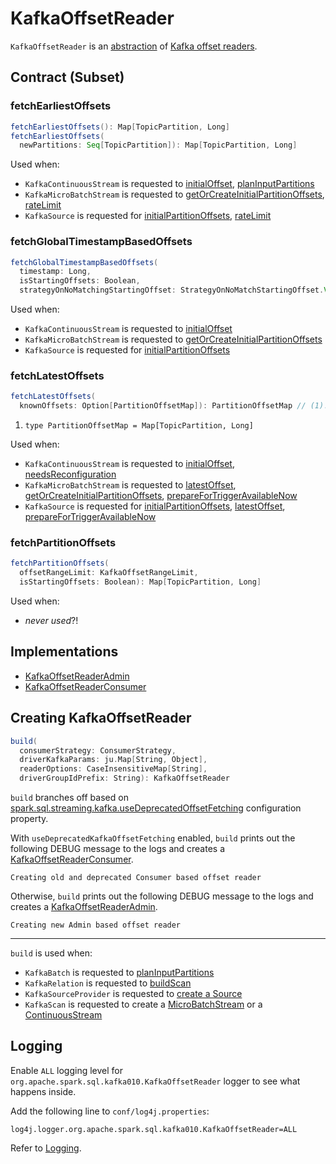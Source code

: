# KafkaOffsetReader

`KafkaOffsetReader` is an [abstraction](#contract) of [Kafka offset readers](#implementations).

## Contract (Subset)

### <span id="fetchEarliestOffsets"> fetchEarliestOffsets

```scala
fetchEarliestOffsets(): Map[TopicPartition, Long]
fetchEarliestOffsets(
  newPartitions: Seq[TopicPartition]): Map[TopicPartition, Long]
```

Used when:

* `KafkaContinuousStream` is requested to [initialOffset](KafkaContinuousStream.md#initialOffset), [planInputPartitions](KafkaContinuousStream.md#planInputPartitions)
* `KafkaMicroBatchStream` is requested to [getOrCreateInitialPartitionOffsets](KafkaMicroBatchStream.md#getOrCreateInitialPartitionOffsets), [rateLimit](KafkaMicroBatchStream.md#rateLimit)
* `KafkaSource` is requested for [initialPartitionOffsets](KafkaSource.md#initialPartitionOffsets), [rateLimit](KafkaSource.md#rateLimit)

### <span id="fetchGlobalTimestampBasedOffsets"> fetchGlobalTimestampBasedOffsets

```scala
fetchGlobalTimestampBasedOffsets(
  timestamp: Long,
  isStartingOffsets: Boolean,
  strategyOnNoMatchingStartingOffset: StrategyOnNoMatchStartingOffset.Value): KafkaSourceOffset
```

Used when:

* `KafkaContinuousStream` is requested to [initialOffset](KafkaContinuousStream.md#initialOffset)
* `KafkaMicroBatchStream` is requested to [getOrCreateInitialPartitionOffsets](KafkaMicroBatchStream.md#getOrCreateInitialPartitionOffsets)
* `KafkaSource` is requested for [initialPartitionOffsets](KafkaSource.md#initialPartitionOffsets)

### <span id="fetchLatestOffsets"> fetchLatestOffsets

```scala
fetchLatestOffsets(
  knownOffsets: Option[PartitionOffsetMap]): PartitionOffsetMap // (1)!
```

1. `type PartitionOffsetMap = Map[TopicPartition, Long]`

Used when:

* `KafkaContinuousStream` is requested to [initialOffset](KafkaContinuousStream.md#initialOffset), [needsReconfiguration](KafkaContinuousStream.md#needsReconfiguration)
* `KafkaMicroBatchStream` is requested to [latestOffset](KafkaMicroBatchStream.md#latestOffset), [getOrCreateInitialPartitionOffsets](KafkaMicroBatchStream.md#getOrCreateInitialPartitionOffsets), [prepareForTriggerAvailableNow](KafkaMicroBatchStream.md#prepareForTriggerAvailableNow)
* `KafkaSource` is requested for [initialPartitionOffsets](KafkaSource.md#initialPartitionOffsets), [latestOffset](KafkaSource.md#latestOffset), [prepareForTriggerAvailableNow](KafkaSource.md#prepareForTriggerAvailableNow)

### <span id="fetchPartitionOffsets"> fetchPartitionOffsets

```scala
fetchPartitionOffsets(
  offsetRangeLimit: KafkaOffsetRangeLimit,
  isStartingOffsets: Boolean): Map[TopicPartition, Long]
```

Used when:

* _never used_?!

## Implementations

* [KafkaOffsetReaderAdmin](KafkaOffsetReaderAdmin.md)
* [KafkaOffsetReaderConsumer](KafkaOffsetReaderConsumer.md)

## <span id="build"> Creating KafkaOffsetReader

```scala
build(
  consumerStrategy: ConsumerStrategy,
  driverKafkaParams: ju.Map[String, Object],
  readerOptions: CaseInsensitiveMap[String],
  driverGroupIdPrefix: String): KafkaOffsetReader
```

`build` branches off based on [spark.sql.streaming.kafka.useDeprecatedOffsetFetching](../../configuration-properties.md#spark.sql.streaming.kafka.useDeprecatedOffsetFetching) configuration property.

With `useDeprecatedKafkaOffsetFetching` enabled, `build` prints out the following DEBUG message to the logs and creates a [KafkaOffsetReaderConsumer](KafkaOffsetReaderConsumer.md).

```text
Creating old and deprecated Consumer based offset reader
```

Otherwise, `build` prints out the following DEBUG message to the logs and creates a [KafkaOffsetReaderAdmin](KafkaOffsetReaderAdmin.md).

```text
Creating new Admin based offset reader
```

---

`build` is used when:

* `KafkaBatch` is requested to [planInputPartitions](KafkaBatch.md#planInputPartitions)
* `KafkaRelation` is requested to [buildScan](KafkaRelation.md#buildScan)
* `KafkaSourceProvider` is requested to [create a Source](KafkaSourceProvider.md#createSource)
* `KafkaScan` is requested to create a [MicroBatchStream](KafkaScan.md#toMicroBatchStream) or a [ContinuousStream](KafkaScan.md#toContinuousStream)

## Logging

Enable `ALL` logging level for `org.apache.spark.sql.kafka010.KafkaOffsetReader` logger to see what happens inside.

Add the following line to `conf/log4j.properties`:

```text
log4j.logger.org.apache.spark.sql.kafka010.KafkaOffsetReader=ALL
```

Refer to [Logging](../../spark-logging.md).

<!---

## Review Me

`KafkaOffsetReader` relies on the [ConsumerStrategy](#consumerStrategy) to <<consumer, create a Kafka Consumer>>.

`KafkaOffsetReader` <<consumer, creates a Kafka Consumer>> with *group.id* (`ConsumerConfig.GROUP_ID_CONFIG`) configuration explicitly set to <<nextGroupId, nextGroupId>> (i.e. the given <<driverGroupIdPrefix, driverGroupIdPrefix>> followed by <<nextId, nextId>>).

`KafkaOffsetReader` is <<creating-instance, created>> when:

* `KafkaRelation` is requested to [build a distributed data scan with column pruning](KafkaRelation.md#buildScan)

* `KafkaSourceProvider` is requested to [create a KafkaSource](KafkaSourceProvider.md#createSource), [createMicroBatchReader](KafkaSourceProvider.md#createMicroBatchReader), and [createContinuousReader](KafkaSourceProvider.md#createContinuousReader)

[[options]]
.KafkaOffsetReader's Options
[cols="1m,3",options="header",width="100%"]
|===
| Name
| Description

| fetchOffset.numRetries
a| [[fetchOffset.numRetries]]

Default: `3`

| fetchOffset.retryIntervalMs
a| [[fetchOffset.retryIntervalMs]] How long to wait before retries

Default: `1000`

|===

[[kafkaSchema]]
`KafkaOffsetReader` defines the [predefined fixed schema](index.md#schema).

=== [[nextGroupId]] `nextGroupId` Internal Method

[source, scala]
----
nextGroupId(): String
----

`nextGroupId` sets the <<groupId, groupId>> to be the <<driverGroupIdPrefix, driverGroupIdPrefix>>, `-` followed by the <<nextId, nextId>> (i.e. `[driverGroupIdPrefix]-[nextId]`).

In the end, `nextGroupId` increments the <<nextId, nextId>> and returns the <<groupId, groupId>>.

NOTE: `nextGroupId` is used exclusively when `KafkaOffsetReader` is requested for a <<consumer, Kafka Consumer>>.

=== [[fetchSpecificOffsets]] Fetching Offsets for Selected TopicPartitions -- `fetchSpecificOffsets` Method

[source, scala]
----
fetchSpecificOffsets(
  partitionOffsets: Map[TopicPartition, Long],
  reportDataLoss: String => Unit): KafkaSourceOffset
----

![KafkaOffsetReader's fetchSpecificOffsets](../../images/KafkaOffsetReader-fetchSpecificOffsets.png)

`fetchSpecificOffsets` requests the <<consumer, Kafka Consumer>> to `poll(0)`.

`fetchSpecificOffsets` requests the <<consumer, Kafka Consumer>> for assigned partitions (using `Consumer.assignment()`).

`fetchSpecificOffsets` requests the <<consumer, Kafka Consumer>> to `pause(partitions)`.

You should see the following DEBUG message in the logs:

```text
Partitions assigned to consumer: [partitions]. Seeking to [partitionOffsets]
```

For every partition offset in the input `partitionOffsets`, `fetchSpecificOffsets` requests the <<consumer, Kafka Consumer>> to:

* `seekToEnd` for the latest (aka `-1`)
* `seekToBeginning` for the earliest (aka `-2`)
* `seek` for other offsets

In the end, `fetchSpecificOffsets` creates a collection of Kafka's `TopicPartition` and `position` (using the <<consumer, Kafka Consumer>>).

`fetchSpecificOffsets` is used when `KafkaSource` [fetches and verifies initial partition offsets](KafkaSource.md#fetchAndVerify).

=== [[createConsumer]] Creating Kafka Consumer -- `createConsumer` Internal Method

[source, scala]
----
createConsumer(): Consumer[Array[Byte], Array[Byte]]
----

`createConsumer` requests <<consumerStrategy, ConsumerStrategy>> to [create a Kafka Consumer](ConsumerStrategy.md#createConsumer) with <<driverKafkaParams, driverKafkaParams>> and <<nextGroupId, new generated group.id Kafka property>>.

NOTE: `createConsumer` is used when `KafkaOffsetReader` is <<creating-instance, created>> (and initializes <<consumer, consumer>>) and <<resetConsumer, resetConsumer>>

=== [[consumer]] Creating Kafka Consumer (Unless Already Available) -- `consumer` Method

[source, scala]
----
consumer: Consumer[Array[Byte], Array[Byte]]
----

`consumer` gives the cached <<_consumer, Kafka Consumer>> or creates one itself.

NOTE: Since `consumer` method is used (to access the internal <<_consumer, Kafka Consumer>>) in the `fetch` methods that gives the property of creating a new Kafka Consumer whenever the internal <<_consumer, Kafka Consumer>> reference become `null`, i.e. as in <<resetConsumer, resetConsumer>>.

`consumer`...FIXME

NOTE: `consumer` is used when `KafkaOffsetReader` is requested to <<fetchTopicPartitions, fetchTopicPartitions>>, <<fetchSpecificOffsets, fetchSpecificOffsets>>, <<fetchEarliestOffsets, fetchEarliestOffsets>>, and <<fetchLatestOffsets, fetchLatestOffsets>>.

=== [[close]] Closing -- `close` Method

[source, scala]
----
close(): Unit
----

`close` <<stopConsumer, stop the Kafka Consumer>> (if the <<_consumer, Kafka Consumer>> is available).

`close` requests the <<kafkaReaderThread, ExecutorService>> to shut down.

`close` is used when:

* [KafkaSource](KafkaSource.md#stop) is requested to stop a streaming reader or source

* `KafkaRelation` is requested to [build a distributed data scan with column pruning](KafkaRelation.md#buildScan)

=== [[internal-properties]] Internal Properties

| _consumer
a| [[_consumer]] Kafka's https://kafka.apache.org/21/javadoc/org/apache/kafka/clients/consumer/Consumer.html[Consumer] (`Consumer[Array[Byte], Array[Byte]]`)

<<createConsumer, Initialized>> when `KafkaOffsetReader` is <<creating-instance, created>>.

Used when `KafkaOffsetReader`:

* <<fetchTopicPartitions, fetchTopicPartitions>>
* <<fetchSpecificOffsets, fetches offsets for selected TopicPartitions>>
* <<fetchEarliestOffsets, fetchEarliestOffsets>>
* <<fetchLatestOffsets, fetchLatestOffsets>>
* <<resetConsumer, resetConsumer>>
* <<close, is closed>>

| execContext
a| [[execContext]] https://www.scala-lang.org/api/2.12.8/scala/concurrent/ExecutionContextExecutorService.html[scala.concurrent.ExecutionContextExecutorService]

| kafkaReaderThread
a| [[kafkaReaderThread]] https://docs.oracle.com/javase/8/docs/api/java/util/concurrent/ExecutorService.html[java.util.concurrent.ExecutorService]

-->
